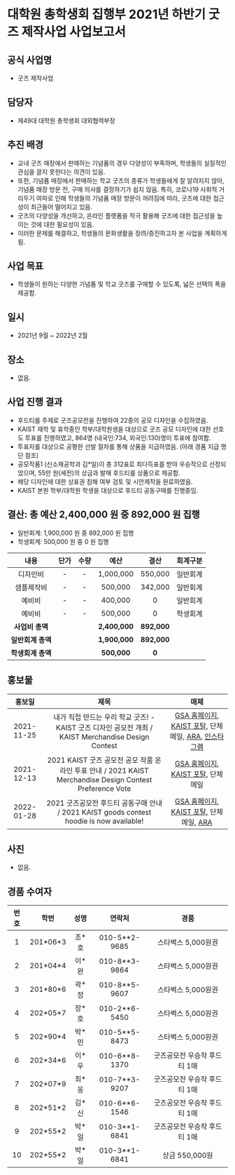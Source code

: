 대학원 총학생회 집행부 2021년 하반기 굿즈 제작사업 사업보고서
===

## 공식 사업명
- 굿즈 제작사업 

## 담당자
- 제49대 대학원 총학생회 대외협력부장 

## 추진 배경
- 교내 굿즈 매장에서 판매하는 기념품의 경우 다양성이 부족하며, 학생들의 실질적인 관심을 끌지 못한다는 의견이 있음. 
- 또한, 기념품 매장에서 판매하는 학교 굿즈의 종류가 학생들에게 잘 알려지지 않아,  기념품 매장 방문 전, 구매 의사를 결정하기가 쉽지 않음. 특히, 코로나19 사회적 거리두기 여파로 인해 학생들의 기념품 매장 방문이 꺼려짐에 따라, 굿즈에 대한 접근성이 최근들어 떨어지고 있음. 
- 굿즈의 다양성을 개선하고, 온라인 플랫폼을 적극 활용해 굿즈에 대한 접근성을 높이는 것에 대한 필요성이 있음.
- 이러한 문제를 해결하고, 학생들의 문화생활을 장려/증진하고자 본 사업을 계획하게 됨. 

## 사업 목표
- 학생들이 원하는 다양한 기념품 및 학교 굿즈를 구매할 수 있도록, 넓은 선택의 폭을 제공함. 

## 일시
- 2021년 9월 ~ 2022년 2월

## 장소
- 없음.

## 사업 진행 결과
- 후드티를 주제로 굿즈공모전을 진행하여 22종의 공모 디자인을 수집하였음.
- KAIST 재학 및 휴학중인 학부/대학원생을 대상으로 굿즈 공모 디자인에 대한 선호도 투표를 진행하였고, 864명 (내국인:734, 외국인:130)명이 투표에 참여함. 
- 투표자를 대상으로 공평한 선발 절차를 통해 상품을 지급하였음.  (아래 경품 지급 명단 참조)
- 공모작품1 (신소재공학과 김\*일)이 총 312표로 최다득표를 받아 우승작으로 선정되었으며, 55만 원(세전)의 상금과 발매 후드티를 상품으로 제공함. 
- 해당 디자인에 대한 상표권 침해 여부 검토 및  시안제작을 완료하였음. 
- KAIST 본원 학부/대학원 학생을 대상으로 후드티 공동구매를 진행중임.   

## 결산: 총 예산 2,400,000 원 중 892,000 원 집행
- 일반회계: 1,900,000 원 중 892,000 원 집행 
- 학생회계: 500,000 원 중 0 원 집행 

| **내용** | **단가** | **수량** | **예산** | **결산** | **회계구분** |
|:---:|:---:|:---:|:---:|:---:|:---:|
| 디자인비 | - | - |  1,000,000  | 550,000 | 일반회계 | 
| 샘플제작비 | - | - | 500,000  | 342,000 | 일반회계 | 
| 예비비 | - | - |  400,000  | 0 | 일반회계 | 
| 예비비 | - | - |  500,000  | 0 | 학생회계 | 
| **사업비 총액** |  |  | **2,400,000** | **892,000** |  |
| **일반회계 총액** |  |  | **1,900,000** | **892,000** |  |
| **학생회계 총액** |  |  | **500,000** | **0** |  |

## 홍보물

| **홍보일** | **제목** | **매체** |
|:---:|:---:|:---:|
| 2021-11-25 | 내가 직접 만드는 우리 학교 굿즈! - KAIST 굿즈 디자인 공모전 개최 / KAIST Merchandise Design Contest | [GSA 홈페이지](https://gsa.kaist.ac.kr/notice/191282), [KAIST 포탈](https://portal.kaist.ac.kr/ennotice/student_notice/11637895091176), 단체메일, [ARA](https://newara.sparcs.org/post/239921), [인스타그램](https://www.instagram.com/p/CWsawYXvB-U/) | 
| 2021-12-13 | 2021 KAIST 굿즈 공모전 공모 작품 온라인 투표 안내 / 2021 KAIST Merchandise Design Contest Preference Vote | [GSA 홈페이지](https://gsa.kaist.ac.kr/notice/192271), [KAIST 포탈](https://portal.kaist.ac.kr/ennotice/student_notice/11639465445509), 단체메일 | 
| 2022-01-28 | 2021 굿즈공모전 후드티 공동구매 안내 / 2021 KAIST goods contest hoodie is now available! | [GSA 홈페이지](https://gsa.kaist.ac.kr/notice/195086), [KAIST 포탈](https://portal.kaist.ac.kr/ennotice/student_notice/11643350434837), 단체메일, [ARA](https://newara.sparcs.org/post/241011) | 

## 사진
- 없음.

## 경품 수여자

| 번호 | 학번 | 성명 | 연락처 | 경품 |
|:---:|:---:|:---:|:---:|:---:|
| 1 | 201\*06\*3 | 조\*호 | 010-5\*\*2-9685 | 스타벅스 5,000원권 | 
| 2 | 201\*04\*4 | 이\*완 | 010-8\*\*3-9864 | 스타벅스 5,000원권 | 
| 3 | 201\*80\*6 | 곽\*정 | 010-8\*\*5-9607 | 스타벅스 5,000원권 | 
| 4 | 202\*05\*7 | 장\*호 | 010-2\*\*6-5450 | 스타벅스 5,000원권 | 
| 5 | 202\*90\*4 | 박\*민 | 010-5\*\*5-8473 | 스타벅스 5,000원권 | 
| 6 | 202\*34\*6 | 이\*우  | 010-6\*\*8-1370 | 굿즈공모전 우승작 후드티 1매 | 
| 7 | 202\*07\*9 | 최\*웅  | 010-7\*\*3-9207 | 굿즈공모전 우승작 후드티 1매 | 
| 8 | 202\*51\*2 | 김\*신 | 010-6\*\*6-1546 | 굿즈공모전 우승작 후드티 1매 | 
| 9 | 202\*55\*2 | 박\*일 | 010-3\*\*1-6841 | 굿즈공모전 우승작 후드티 1매 | 
| 10 | 202\*55\*2 | 박\*일 | 010-3\*\*1-6841 | 상금 550,000원 | 